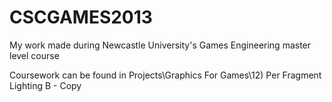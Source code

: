CSCGAMES2013
============

My work made during Newcastle University's Games Engineering master level course

Coursework can be found in Projects\Graphics For Games\12) Per Fragment Lighting B - Copy